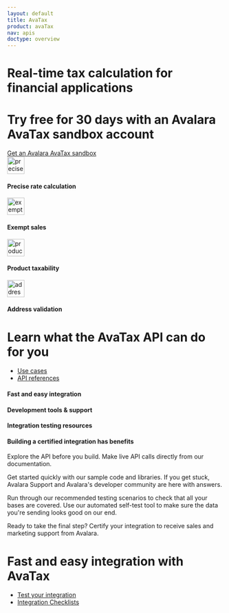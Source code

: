 ```yaml
---
layout: default
title: AvaTax
product: avaTax
nav: apis
doctype: overview
---
```


<div class="row bg-map">
  <div class="col-md-6 col-md-offset-3 text-center">
    <h1 class="h1p">Real-time tax calculation for financial applications</h1>
    <h1>Try free for 30 days with an Avalara AvaTax sandbox account</h1>
  </div>
  <div class="col-xs-offset-2 col-xs-8 text-center btn-callout"><a href="/avatax/signup" role="button">Get an Avalara AvaTax sandbox</a></div>
</div>
<div class="row border-top padding-top">
  <div class="col-md-8 col-md-offset-2 text-center">
    <div class="row">
        <div class="col-xs-3">
            <img src="/public/images/devdot/DevDotSvgGAssets_TaxCaLculation.svg" width="40" alt="precise rate calculation" />
            <h4>Precise rate calculation</h4>
        </div>
        <div class="col-xs-3">
            <img src="/public/images/devdot/DevDotSvgGAssets_Exemptions.svg" width="40" alt="exempt sales" />
            <h4>Exempt sales</h4>
        </div>
        <div class="col-xs-3">
            <img src="/public/images/devdot/DevDotSvgGAssets_ProductTaxability.svg" width="40" alt="product taxability" />
            <h4>Product taxability</h4>
        </div>
        <div class="col-xs-3">
            <img src="/public/images/devdot/DevDotSvgGAssets_AddressValidation.svg" width="40" alt="address validation" />
            <h4>Address validation</h4>
        </div>
    </div>
  </div>
</div>
<div class="row padding-top padding-bottom">
  <div class="col-md-6 col-md-offset-3 text-center">
    <h1 class="h1p">Learn what the AvaTax API can do for you</h1>
    <ul class="pipe">
        <li><a href="/avatax/use-cases">Use cases</a></li>
        <li><a href="/api-reference/avatax/rest/v1">API references</a></li>
    </ul>
  </div>
</div>
<div class="row border-top padding-top hidden-xs">
  <div class="col-md-8 col-md-offset-2 text-center">
    <div class="row">
        <div class="col-md-3">
            <h4 class="text-left">Fast and easy integration</h4>
        </div>
        <div class="col-md-3">
            <h4 class="text-left">Development tools &amp; support</h4>
        </div>
        <div class="col-md-3">
            <h4 class="text-left">Integration testing resources</h4>
        </div>
        <div class="col-md-3">
            <h4 class="text-left">Building a certified integration has benefits</h4>
        </div>
    </div>
    <div class="row">
        <div class="col-md-3">
            <p class="text-left">Explore the API before you build. Make live API calls directly from our documentation.</p>
        </div>
        <div class="col-md-3">
            <p class="text-left">Get started quickly with our sample code and libraries. If you get stuck, Avalara Support and Avalara's developer community are here with answers.</p>
        </div>
        <div class="col-md-3">
            <p class="text-left">Run through our recommended testing scenarios to check that all your bases are covered. Use our automated self-test tool to make sure the data you're sending looks good on our end.</p>
        </div>
        <div class="col-md-3">
            <p class="text-left">Ready to take the final step? Certify your integration to receive sales and marketing support from Avalara.</p>
        </div>
    </div>
  </div>
</div>
<div class="row padding-top padding-bottom" >
  <div class="col-md-8 col-md-offset-2 text-center">
    <h1 class="h1p">Fast and easy integration with AvaTax</h1>
    <ul class="pipe" >
        <li><a href="/tests/testing-your-integration">Test your integration</a></li>
        <li><a href="/certification/avatax/">Integration Checklists</a></li>
            </ul>
  </div>
 
</div>
